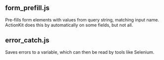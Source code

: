 ## form_prefill.js

Pre-fills form elements with values from query string, matching input name. ActionKit does this by automatically on some fields, but not all.

## error_catch.js

Saves errors to a variable, which can then be read by tools like Selenium.
